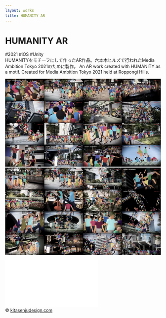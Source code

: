 ```yaml
---
layout: works
title: HUMANITY AR
---
```


# HUMANITY AR 

<div class="tags">#2021 #iOS #Unity</div>

<div class="description">
HUMANITYをモチーフにして作ったAR作品。六本木ヒルズで行われたMedia Ambition Tokyo 2021のために製作。
An AR work created with HUMANITY as a motif. Created for Media Ambition Tokyo 2021 held at Roppongi Hills.
</div>

![01](./img/humanity01.png)
![02](./img/humanity02.png)


<div class="videoB">
<iframe src="//player.vimeo.com/video/559796265" frameborder="0" webkitAllowFullScreen mozallowfullscreen allowFullScreen></iframe>
</div>

<!--div class="videoB">
<iframe src="//player.vimeo.com/video/559796265" frameborder="0" webkitAllowFullScreen mozallowfullscreen allowFullScreen></iframe>
</div-->

<div class="footer">
  &copy; <a href="https://kitasenjudesign.com">kitasenjudesign.com</a>
</div>
